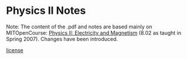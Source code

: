 # Physics II Notes

Note: The content of the .pdf and notes are based mainly on MITOpenCourse: [Physics II: Electricity and Magnetism](https://ocw.mit.edu/courses/physics/8-02-physics-ii-electricity-and-magnetism-spring-2007/index.htm) (8.02 as taught in Spring 2007). Changes have been introduced.

[license](https://creativecommons.org/licenses/by-nc-sa/4.0/legalcode)
